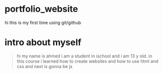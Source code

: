 # portfolio_website
hi this is my first time using git/github



# intro about myself
> hi my name is ahmed i am a student in ischool and i am 13 y old. in this course i learned how to create websites and how to use html and css and next is gonna be js
